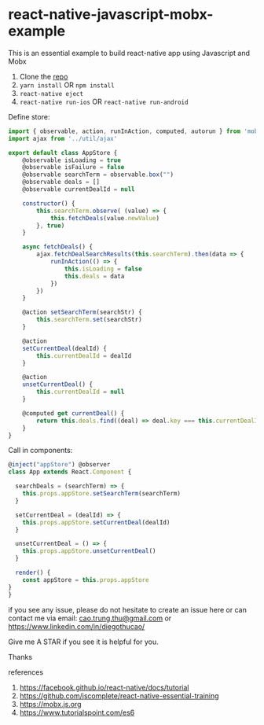 # react-native-javascript-mobx-example
This is an essential example to build react-native app using Javascript and Mobx

1. Clone the [repo](https://github.com/diegothucao/react-native-javascript-mobx-template)
2. `yarn install` OR `npm install`
3. `react-native eject`
4. `react-native run-ios` OR `react-native run-android`

Define store:
```javascript
import { observable, action, runInAction, computed, autorun } from 'mobx';
import ajax from '../util/ajax'

export default class AppStore {
    @observable isLoading = true
    @observable isFailure = false
    @observable searchTerm = observable.box("")
    @observable deals = []
    @observable currentDealId = null

    constructor() {
        this.searchTerm.observe( (value) => {
            this.fetchDeals(value.newValue)
        }, true)
    }

    async fetchDeals() {
        ajax.fetchDealSearchResults(this.searchTerm).then(data => {
            runInAction(() => {
                this.isLoading = false
                this.deals = data
            })
        })
    }

    @action setSearchTerm(searchStr) {
        this.searchTerm.set(searchStr)
    }

    @action
    setCurrentDeal(dealId) {
        this.currentDealId = dealId
    }

    @action
    unsetCurrentDeal() {
        this.currentDealId = null
    }

    @computed get currentDeal() {
        return this.deals.find((deal) => deal.key === this.currentDealId)
    }
}
```

Call in components:

```javascript 
@inject("appStore") @observer
class App extends React.Component {

  searchDeals = (searchTerm) => {
    this.props.appStore.setSearchTerm(searchTerm)
  }

  setCurrentDeal = (dealId) => {
    this.props.appStore.setCurrentDeal(dealId)
  }

  unsetCurrentDeal = () => {
    this.props.appStore.unsetCurrentDeal()
  }

  render() {
    const appStore = this.props.appStore
}
}
```

if you see any issue, please do not hesitate to create an issue here or can contact me via email: cao.trung.thu@gmail.com or https://www.linkedin.com/in/diegothucao/

Give me A STAR if you see it is helpful for you.

Thanks

references
1. https://facebook.github.io/react-native/docs/tutorial
2. https://github.com/jscomplete/react-native-essential-training
3. https://mobx.js.org
4. https://www.tutorialspoint.com/es6

